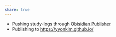 ```yaml
---
share: true
---
```



- Pushing study-logs through [Obisidian Publisher](https://obsidian-publisher.netlify.app/plugin/)
- Publishing to https://yyonkim.github.io/

